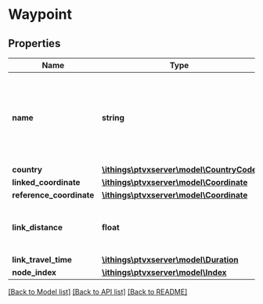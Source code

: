 # Waypoint

## Properties
Name | Type | Description | Notes
------------ | ------------- | ------------- | -------------
**name** | **string** | The name of the corresponding input waypoint. This user-defined name is available only if InputWaypoint.name for the corresponding input waypoint is set. | [optional] 
**country** | [**\ithings\ptvxserver\model\CountryCode**](CountryCode.md) |  | 
**linked_coordinate** | [**\ithings\ptvxserver\model\Coordinate**](Coordinate.md) |  | 
**reference_coordinate** | [**\ithings\ptvxserver\model\Coordinate**](Coordinate.md) |  | 
**link_distance** | **float** | Distance as the crow flies from the input coordinate to the linked coordinate. | 
**link_travel_time** | [**\ithings\ptvxserver\model\Duration**](Duration.md) |  | 
**node_index** | [**\ithings\ptvxserver\model\Index**](Index.md) |  | [optional] 

[[Back to Model list]](../../README.md#documentation-for-models) [[Back to API list]](../../README.md#documentation-for-api-endpoints) [[Back to README]](../../README.md)

